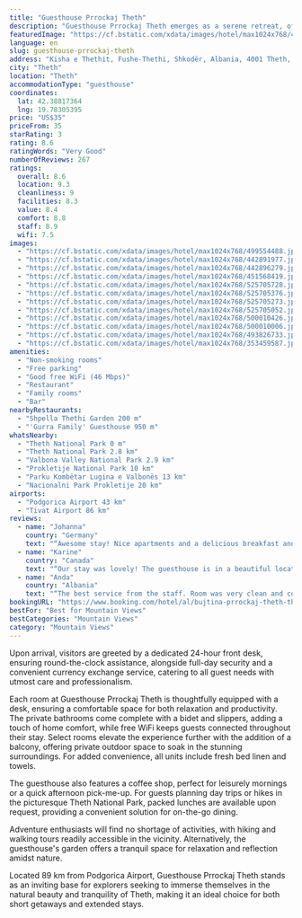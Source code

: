 ```yaml
---
title: "Guesthouse Prrockaj Theth"
description: "Guesthouse Prrockaj Theth emerges as a serene retreat, offering breathtaking mountain views and a cozy stay just 3 km from the heart of Theth National Park."
featuredImage: "https://cf.bstatic.com/xdata/images/hotel/max1024x768/499554488.jpg?k=7b89c32c64a5350551946814dc4d27d4a593b37e8fd1c9b579d9710d18283946&o=&hp=1"
language: en
slug: guesthouse-prrockaj-theth
address: "Kisha e Thethit, Fushe-Thethi, Shkodër, Albania, 4001 Theth, Albania"
city: "Theth"
location: "Theth"
accommodationType: "guesthouse"
coordinates:
  lat: 42.38817364
  lng: 19.78305395
price: "US$35"
priceFrom: 35
starRating: 3
rating: 8.6
ratingWords: "Very Good"
numberOfReviews: 267
ratings:
  overall: 8.6
  location: 9.3
  cleanliness: 9
  facilities: 8.3
  value: 8.4
  comfort: 8.8
  staff: 8.9
  wifi: 7.5
images:
  - "https://cf.bstatic.com/xdata/images/hotel/max1024x768/499554488.jpg?k=7b89c32c64a5350551946814dc4d27d4a593b37e8fd1c9b579d9710d18283946&o=&hp=1"
  - "https://cf.bstatic.com/xdata/images/hotel/max1024x768/442891977.jpg?k=4c238ba632d979a57824b8bbe20587dd988455608044d5aa233b4a5be0e4a6ac&o=&hp=1"
  - "https://cf.bstatic.com/xdata/images/hotel/max1024x768/442896279.jpg?k=e835429193e2291d69445500c87c6f0f8b30d448cbda1df664656087afd47d9f&o=&hp=1"
  - "https://cf.bstatic.com/xdata/images/hotel/max1024x768/451568419.jpg?k=8b8c7b363567f47be2849002fbfbc9e7d9468112064b806c577920b624a933ed&o=&hp=1"
  - "https://cf.bstatic.com/xdata/images/hotel/max1024x768/525705728.jpg?k=dc5803ffef36bc53fa741b0ef5e73b3eee34b99227526befb8fba8d0e74c26a7&o=&hp=1"
  - "https://cf.bstatic.com/xdata/images/hotel/max1024x768/525705376.jpg?k=97a262b8967f98ab756bc897c940e99e132b36f6fed39740cd87b4b7b255738f&o=&hp=1"
  - "https://cf.bstatic.com/xdata/images/hotel/max1024x768/525705273.jpg?k=c6315ab46acd2c3ad1a9d7ec903e76b1aa3755ce474b77996d75546b6f581f14&o=&hp=1"
  - "https://cf.bstatic.com/xdata/images/hotel/max1024x768/525705052.jpg?k=ad425ed1e16c332fa656a9baba57b1ec572493ae209ad66b8640811b76cf2cda&o=&hp=1"
  - "https://cf.bstatic.com/xdata/images/hotel/max1024x768/500010426.jpg?k=a4547665ac023e8cd168106904d07eab40d81aeb6ea1e453149f5b2c43792851&o=&hp=1"
  - "https://cf.bstatic.com/xdata/images/hotel/max1024x768/500010006.jpg?k=2379135d2bb12058283af4f353a819eeba65eb18d58c03f8de6abb9ad2262c3d&o=&hp=1"
  - "https://cf.bstatic.com/xdata/images/hotel/max1024x768/493826733.jpg?k=3e393ba1130c7a7ef2ef096d16ecbf12f7bf4ab432cdfe1bea7c23cee9f375cc&o=&hp=1"
  - "https://cf.bstatic.com/xdata/images/hotel/max1024x768/353459587.jpg?k=50518d9cfe28a4efafa432ecc864820316e0c8f375ef365c62fb45222f502502&o=&hp=1"
amenities:
  - "Non-smoking rooms"
  - "Free parking"
  - "Good free WiFi (46 Mbps)"
  - "Restaurant"
  - "Family rooms"
  - "Bar"
nearbyRestaurants:
  - "Shpella Thethi Garden 200 m"
  - "'Gurra Family' Guesthouse 950 m"
whatsNearby:
  - "Theth National Park 0 m"
  - "Theth National Park 2.8 km"
  - "Valbona Valley National Park 2.9 km"
  - "Prokletije National Park 10 km"
  - "Parku Kombëtar Lugina e Valbonës 13 km"
  - "Nacionalni Park Prokletije 20 km"
airports:
  - "Podgorica Airport 43 km"
  - "Tivat Airport 86 km"
reviews:
  - name: "Johanna"
    country: "Germany"
    text: "“Awesome stay! Nice apartments and a delicious breakfast and dinner. I really recommend staying here.”"
  - name: "Karine"
    country: "Canada"
    text: "“Our stay was lovely! The guesthouse is in a beautiful location, surrounded by mountains and very close to Theth church. The room was cozy and had everything we needed, plus amazing views from the windows. There was a lot of camping space too....”"
  - name: "Anda"
    country: "Albania"
    text: "“The best service from the staff. Room was very clean and comfortable, really nice hotel. The place was wonderful”"
bookingURL: "https://www.booking.com/hotel/al/bujtina-prrockaj-theth-theth.en-gb.html?aid=8035640"
bestFor: "Best for Mountain Views"
bestCategories: "Mountain Views"
category: "Mountain Views"
---
```


Upon arrival, visitors are greeted by a dedicated 24-hour front desk, ensuring round-the-clock assistance, alongside full-day security and a convenient currency exchange service, catering to all guest needs with utmost care and professionalism.

Each room at Guesthouse Prrockaj Theth is thoughtfully equipped with a desk, ensuring a comfortable space for both relaxation and productivity. The private bathrooms come complete with a bidet and slippers, adding a touch of home comfort, while free WiFi keeps guests connected throughout their stay. Select rooms elevate the experience further with the addition of a balcony, offering private outdoor space to soak in the stunning surroundings. For added convenience, all units include fresh bed linen and towels.

The guesthouse also features a coffee shop, perfect for leisurely mornings or a quick afternoon pick-me-up. For guests planning day trips or hikes in the picturesque Theth National Park, packed lunches are available upon request, providing a convenient solution for on-the-go dining.

Adventure enthusiasts will find no shortage of activities, with hiking and walking tours readily accessible in the vicinity. Alternatively, the guesthouse's garden offers a tranquil space for relaxation and reflection amidst nature.

Located 89 km from Podgorica Airport, Guesthouse Prrockaj Theth stands as an inviting base for explorers seeking to immerse themselves in the natural beauty and tranquility of Theth, making it an ideal choice for both short getaways and extended stays.
